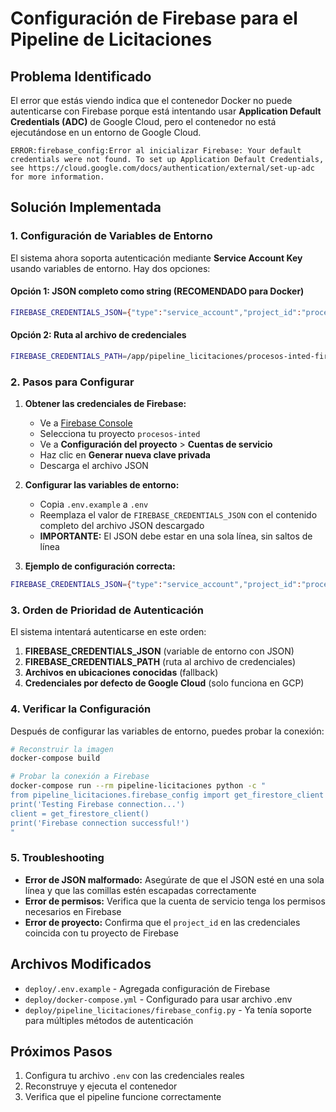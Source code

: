 # Configuración de Firebase para el Pipeline de Licitaciones

## Problema Identificado

El error que estás viendo indica que el contenedor Docker no puede autenticarse con Firebase porque está intentando usar **Application Default Credentials (ADC)** de Google Cloud, pero el contenedor no está ejecutándose en un entorno de Google Cloud.

```
ERROR:firebase_config:Error al inicializar Firebase: Your default credentials were not found. To set up Application Default Credentials, see https://cloud.google.com/docs/authentication/external/set-up-adc for more information.
```

## Solución Implementada

### 1. Configuración de Variables de Entorno

El sistema ahora soporta autenticación mediante **Service Account Key** usando variables de entorno. Hay dos opciones:

#### Opción 1: JSON completo como string (RECOMENDADO para Docker)
```bash
FIREBASE_CREDENTIALS_JSON={"type":"service_account","project_id":"procesos-inted",...}
```

#### Opción 2: Ruta al archivo de credenciales
```bash
FIREBASE_CREDENTIALS_PATH=/app/pipeline_licitaciones/procesos-inted-firebase-adminsdk-qwt8a-8324a99c15.json
```

### 2. Pasos para Configurar

1. **Obtener las credenciales de Firebase:**
   - Ve a [Firebase Console](https://console.firebase.google.com/)
   - Selecciona tu proyecto `procesos-inted`
   - Ve a **Configuración del proyecto** > **Cuentas de servicio**
   - Haz clic en **Generar nueva clave privada**
   - Descarga el archivo JSON

2. **Configurar las variables de entorno:**
   - Copia `.env.example` a `.env`
   - Reemplaza el valor de `FIREBASE_CREDENTIALS_JSON` con el contenido completo del archivo JSON descargado
   - **IMPORTANTE:** El JSON debe estar en una sola línea, sin saltos de línea

3. **Ejemplo de configuración correcta:**
```bash
FIREBASE_CREDENTIALS_JSON={"type":"service_account","project_id":"procesos-inted","private_key_id":"abc123","private_key":"-----BEGIN PRIVATE KEY-----\nMIIEvQIBADANBgkqhkiG9w0BAQEFAASCBKcwggSjAgEAAoIBAQC...\n-----END PRIVATE KEY-----\n","client_email":"firebase-adminsdk-qwt8a@procesos-inted.iam.gserviceaccount.com","client_id":"123456789","auth_uri":"https://accounts.google.com/o/oauth2/auth","token_uri":"https://oauth2.googleapis.com/token","auth_provider_x509_cert_url":"https://www.googleapis.com/oauth2/v1/certs","client_x509_cert_url":"https://www.googleapis.com/oauth2/v1/certs/firebase-adminsdk-qwt8a%40procesos-inted.iam.gserviceaccount.com"}
```

### 3. Orden de Prioridad de Autenticación

El sistema intentará autenticarse en este orden:

1. **FIREBASE_CREDENTIALS_JSON** (variable de entorno con JSON)
2. **FIREBASE_CREDENTIALS_PATH** (ruta al archivo de credenciales)
3. **Archivos en ubicaciones conocidas** (fallback)
4. **Credenciales por defecto de Google Cloud** (solo funciona en GCP)

### 4. Verificar la Configuración

Después de configurar las variables de entorno, puedes probar la conexión:

```bash
# Reconstruir la imagen
docker-compose build

# Probar la conexión a Firebase
docker-compose run --rm pipeline-licitaciones python -c "
from pipeline_licitaciones.firebase_config import get_firestore_client
print('Testing Firebase connection...')
client = get_firestore_client()
print('Firebase connection successful!')
"
```

### 5. Troubleshooting

- **Error de JSON malformado:** Asegúrate de que el JSON esté en una sola línea y que las comillas estén escapadas correctamente
- **Error de permisos:** Verifica que la cuenta de servicio tenga los permisos necesarios en Firebase
- **Error de proyecto:** Confirma que el `project_id` en las credenciales coincida con tu proyecto de Firebase

## Archivos Modificados

- `deploy/.env.example` - Agregada configuración de Firebase
- `deploy/docker-compose.yml` - Configurado para usar archivo .env
- `deploy/pipeline_licitaciones/firebase_config.py` - Ya tenía soporte para múltiples métodos de autenticación

## Próximos Pasos

1. Configura tu archivo `.env` con las credenciales reales
2. Reconstruye y ejecuta el contenedor
3. Verifica que el pipeline funcione correctamente